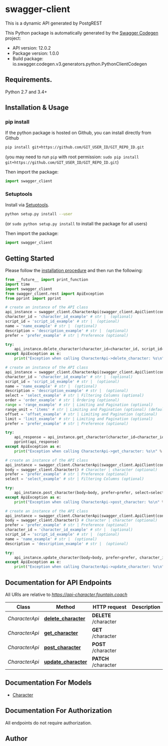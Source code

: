 # swagger-client
This is a dynamic API generated by PostgREST

This Python package is automatically generated by the [Swagger Codegen](https://github.com/swagger-api/swagger-codegen) project:

- API version: 12.0.2
- Package version: 1.0.0
- Build package: io.swagger.codegen.v3.generators.python.PythonClientCodegen

## Requirements.

Python 2.7 and 3.4+

## Installation & Usage
### pip install

If the python package is hosted on Github, you can install directly from Github

```sh
pip install git+https://github.com/GIT_USER_ID/GIT_REPO_ID.git
```
(you may need to run `pip` with root permission: `sudo pip install git+https://github.com/GIT_USER_ID/GIT_REPO_ID.git`)

Then import the package:
```python
import swagger_client 
```

### Setuptools

Install via [Setuptools](http://pypi.python.org/pypi/setuptools).

```sh
python setup.py install --user
```
(or `sudo python setup.py install` to install the package for all users)

Then import the package:
```python
import swagger_client
```

## Getting Started

Please follow the [installation procedure](#installation--usage) and then run the following:

```python
from __future__ import print_function
import time
import swagger_client
from swagger_client.rest import ApiException
from pprint import pprint

# create an instance of the API class
api_instance = swagger_client.CharacterApi(swagger_client.ApiClient(configuration))
character_id = 'character_id_example' # str |  (optional)
script_id = 'script_id_example' # str |  (optional)
name = 'name_example' # str |  (optional)
description = 'description_example' # str |  (optional)
prefer = 'prefer_example' # str | Preference (optional)

try:
    api_instance.delete_character(character_id=character_id, script_id=script_id, name=name, description=description, prefer=prefer)
except ApiException as e:
    print("Exception when calling CharacterApi->delete_character: %s\n" % e)

# create an instance of the API class
api_instance = swagger_client.CharacterApi(swagger_client.ApiClient(configuration))
character_id = 'character_id_example' # str |  (optional)
script_id = 'script_id_example' # str |  (optional)
name = 'name_example' # str |  (optional)
description = 'description_example' # str |  (optional)
select = 'select_example' # str | Filtering Columns (optional)
order = 'order_example' # str | Ordering (optional)
range = 'range_example' # str | Limiting and Pagination (optional)
range_unit = 'items' # str | Limiting and Pagination (optional) (default to items)
offset = 'offset_example' # str | Limiting and Pagination (optional)
limit = 'limit_example' # str | Limiting and Pagination (optional)
prefer = 'prefer_example' # str | Preference (optional)

try:
    api_response = api_instance.get_character(character_id=character_id, script_id=script_id, name=name, description=description, select=select, order=order, range=range, range_unit=range_unit, offset=offset, limit=limit, prefer=prefer)
    pprint(api_response)
except ApiException as e:
    print("Exception when calling CharacterApi->get_character: %s\n" % e)

# create an instance of the API class
api_instance = swagger_client.CharacterApi(swagger_client.ApiClient(configuration))
body = swagger_client.Character() # Character | character (optional)
prefer = 'prefer_example' # str | Preference (optional)
select = 'select_example' # str | Filtering Columns (optional)

try:
    api_instance.post_character(body=body, prefer=prefer, select=select)
except ApiException as e:
    print("Exception when calling CharacterApi->post_character: %s\n" % e)

# create an instance of the API class
api_instance = swagger_client.CharacterApi(swagger_client.ApiClient(configuration))
body = swagger_client.Character() # Character | character (optional)
prefer = 'prefer_example' # str | Preference (optional)
character_id = 'character_id_example' # str |  (optional)
script_id = 'script_id_example' # str |  (optional)
name = 'name_example' # str |  (optional)
description = 'description_example' # str |  (optional)

try:
    api_instance.update_character(body=body, prefer=prefer, character_id=character_id, script_id=script_id, name=name, description=description)
except ApiException as e:
    print("Exception when calling CharacterApi->update_character: %s\n" % e)
```

## Documentation for API Endpoints

All URIs are relative to *https://api-character.fountain.coach*

Class | Method | HTTP request | Description
------------ | ------------- | ------------- | -------------
*CharacterApi* | [**delete_character**](docs/CharacterApi.md#delete_character) | **DELETE** /character | 
*CharacterApi* | [**get_character**](docs/CharacterApi.md#get_character) | **GET** /character | 
*CharacterApi* | [**post_character**](docs/CharacterApi.md#post_character) | **POST** /character | 
*CharacterApi* | [**update_character**](docs/CharacterApi.md#update_character) | **PATCH** /character | 

## Documentation For Models

 - [Character](docs/Character.md)

## Documentation For Authorization

 All endpoints do not require authorization.


## Author


